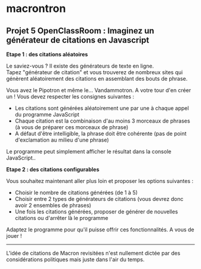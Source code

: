 # macrontron  
  
## Projet 5 OpenClassRoom : Imaginez un générateur de citations en Javascript  
  
__Etape 1 : des citations aléatoires__  
  
Le saviez-vous ? Il existe des générateurs de texte en ligne.  
Tapez "générateur de citation" et vous trouverez de nombreux sites qui génèrent aléatoirement des citations en assemblant des bouts de phrase.  
  
Vous avez le Pipotron et même le... Vandammotron. A votre tour d'en créer un ! Vous devez respecter les consignes suivantes :  
  
- Les citations sont générées aléatoirement une par une à chaque appel du programme JavaScript  
- Chaque citation est la combinaison d'au moins 3 morceaux de phrases (à vous de préparer ces morceaux de phrase)  
- A défaut d'être intelligible, la phrase doit être cohérente (pas de point d'exclamation au milieu d'une phrase)  
  
Le programme peut simplement afficher le résultat dans la console JavaScript..  
  
__Etape 2 : des citations configurables__  
  
Vous souhaitez maintenant aller plus loin et proposer les options suivantes :  
  
- Choisir le nombre de citations générées (de 1 à 5)    
- Choisir entre 2 types de générateurs de citations (vous devrez donc avoir 2 ensembles de phrases)    
- Une fois les citations générées, proposer de générer de nouvelles citations ou d'arrêter là le programme    
  
Adaptez le programme pour qu'il puisse offrir ces fonctionnalités. A vous de jouer !  

---  
L'idée de citations de Macron revisitées n'est nullement dictée par des considérations politiques mais juste dans l'air du temps.  

